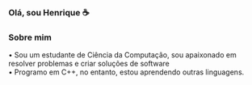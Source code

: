 ### Olá, sou Henrique ☕

### Sobre mim

   • Sou um estudante de Ciência da Computação, sou apaixonado em resolver problemas e criar soluções de software    
   • Programo em C++, no entanto, estou aprendendo outras linguagens. 
